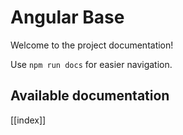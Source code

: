 # Angular Base

Welcome to the project documentation!

Use `npm run docs` for easier navigation.

## Available documentation

[[index]]
